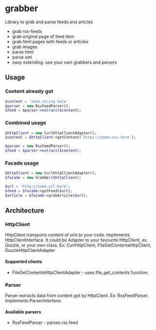 # grabber

Library to grab and parse feeds and articles

- grab rss-feeds
- grab original page of feed item
- grab html pages with feeds or articles
- grab images
- parse html
- parse xml
- easy extending. use your own grabbers and parsers

## Usage

### Content already got
```php
$content = 'some string here'
$parser = new RssFeedParser();
$feed = $parser->extract($content);
```

### Combined usage

```php
$httpClient = new CurlHttpClientAdapter();
$content = $httpClient->getContent('https://some-uri-here');

$parser = new RssFeedParser();
$feed = $parser->extract($content);
```

### Facade usage

```php
$httpClient = new CurlHttpClientAdapter();
$facade = new Grabber($httpClient);

$url = 'http://some-url-here';
$feed = $facade->getFeed($url);
$article = $facade->grabArticle($url);
```

## Architecture

### HttpClient

HttpClient transports content of urls to your code. Implements HttpClientInterface.
It could be Adapter to your favourite HttpClient, ex. Guzzle, or your own class.
Ex: CurlHttpClient, FileGetContentsHttpClient, GuzzleHttpClientAdapter

#### Supported clients

- FileGetContentsHttpClientAdapter - uses file_get_contents function.

### Parser

Parser extracts data from content got by HttpClient. Ex: RssFeedParser.
Implements ParserInterface.

#### Available parsers

- RssFeedParser - parses rss feed
